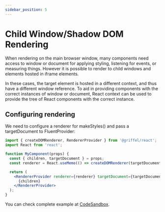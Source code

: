 ```yaml
---
sidebar_position: 5
---
```


# Child Window/Shadow DOM Rendering

When rendering on the main browser window, many components need access to window or document for applying styling, listening for events, or measuring things. However it is possible to render to child windows and elements hosted in iframe elements.

In these cases, the target element is hosted in a different context, and thus have a different window reference. To aid in providing components with the correct instances of window or document, React context can be used to provide the tree of React components with the correct instance.

## Configuring rendering

We need to configure a renderer for makeStyles() and pass a targetDocument to FluentProvider:

```jsx
import { createDOMRenderer, RendererProvider } from '@griffel/react';
import React from 'react';

function MyComponent(props) {
  const { children, targetDocument } = props;
  const renderer = React.useMemo(() => createDOMRenderer(targetDocument), [targetDocument]);

  return (
    <RendererProvider renderer={renderer} targetDocument={targetDocument}>
      {children}
    </RendererProvider>
  );
}
```

You can check complete example at [CodeSandbox](https://codesandbox.io/s/griffel-react-rendering-into-iframe-btezpu).
